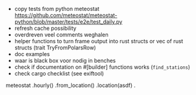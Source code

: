 * copy tests from python meteostat https://github.com/meteostat/meteostat-python/blob/master/tests/e2e/test_daily.py
* refresh cache possibility
* overdreven veel comments weghalen
* helper functions to turn frame output into rust structs or vec of rust structs (trait TryFromPolarsRow)
* doc examples
* waar is black box voor nodig in benches
* check if documentation on #[builder] functions works (`find_stations`)
* check cargo checklist (see exiftool)

meteostat
.hourly()
.from_location()
.location(asdf)
.